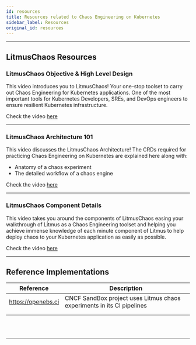 ```yaml
---
id: resources
title: Resources related to Chaos Engineering on Kubernetes
sidebar_label: Resources
original_id: resources
---
```


---

## LitmusChaos Resources

### LitmusChaos Objective & High Level Design

This video introduces you to LitmusChaos! Your one-stop toolset to carry out Chaos Engineering for Kubernetes applications. One of the most important tools for Kubernetes Developers, SREs, and DevOps engineers to ensure resilient Kubernetes infrastructure.

Check the video <a href="https://www.youtube.com/watch?v=ep6yxp_23Bk&list=PLmM1fgu30seVGFyNIEyDgAq6KnzgW2p3m&index=2&t=13s">here</a>

<hr/>

### LitmusChaos Architecture 101

This video discusses the LitmusChaos Architecture! The CRDs required for practicing Chaos Engineering on Kubernetes are explained here along with:

- Anatomy of a chaos experiment
- The detailed workflow of a chaos engine

Check the video <a href="https://www.youtube.com/watch?v=L38gBn8eEHw&list=PLmM1fgu30seVGFyNIEyDgAq6KnzgW2p3m&index=3&t=6s">here</a>

<hr/>

### LitmusChaos Component Details

This video takes you around the components of LitmusChaos easing your walkthrough of Litmus as a Chaos Engineering toolset and helping you achieve immense knowledge of each minute component of Litmus to help deploy chaos to your Kubernetes application as easily as possible.

Check the video <a href="https://www.youtube.com/watch?v=yhWgzN90SME&list=PLmM1fgu30seVGFyNIEyDgAq6KnzgW2p3m&index=5&t=3674s">here</a>

<hr/>

## Reference Implementations

| Reference          | Description                                                            |
| ------------------ | ---------------------------------------------------------------------- |
| https://openebs.ci | CNCF SandBox project uses Litmus chaos experiments in its CI pipelines |
|                    |                                                                        |
|                    |                                                                        |

<br/>

<br/>

<hr/>

<br/>

<br/>
